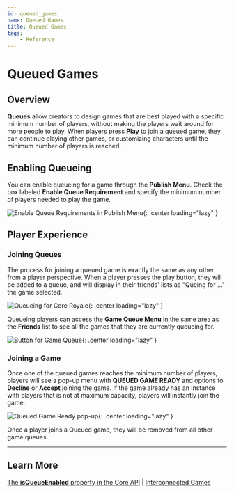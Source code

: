 ```yaml
---
id: queued_games
name: Queued Games
title: Queued Games
tags:
    - Reference
---
```


# Queued Games

## Overview

**Queues** allow creators to design games that are best played with a specific minimum number of players, without making the players wait around for more people to play. When players press **Play** to join a queued game, they can continue playing other games, or customizing characters until the minimum number of players is reached.

## Enabling Queueing

You can enable queueing for a game through the **Publish Menu**. Check the box labeled **Enable Queue Requirement** and specify the minimum number of players needed to play the game.

![Enable Queue Requirements in Publish Menu](../img/Queues/Queueing_EnableQueueRequirement.png){: .center loading="lazy" }

## Player Experience

### Joining Queues

The process for joining a queued game is exactly the same as any other from a player perspective. When a player presses the play button, they will be added to a queue, and will display in their friends' lists as "Queing for ..." the game selected.

![Queueing for Core Royale](../img/Queues/Queueing_PlayerInQueue.png){: .center loading="lazy" }

Queueing players can access the **Game Queue Menu** in the same area as the **Friends** list to see all the games that they are currently queueing for.

![Button for Game Queue](../img/Queues/Queueing_AccessGameQueueMenu.png){: .center loading="lazy" }

### Joining a Game

Once one of the queued games reaches the minimum number of players, players will see a pop-up menu with **QUEUED GAME READY** and options to **Decline** or **Accept** joining the game. If the game already has an instance with players that is not at maximum capacity, players will instantly join the game.

![Queued Game Ready pop-up](../img/Queues/Queueing_QueuedGameReady.png){: .center loading="lazy" }

Once a player joins a Queued game, they will be removed from all other game queues.

---

## Learn More

[The **isQueueEnabled** property in the Core API](../api/coregameinfo/) | [Interconnected Games](interconnected_games.md)
